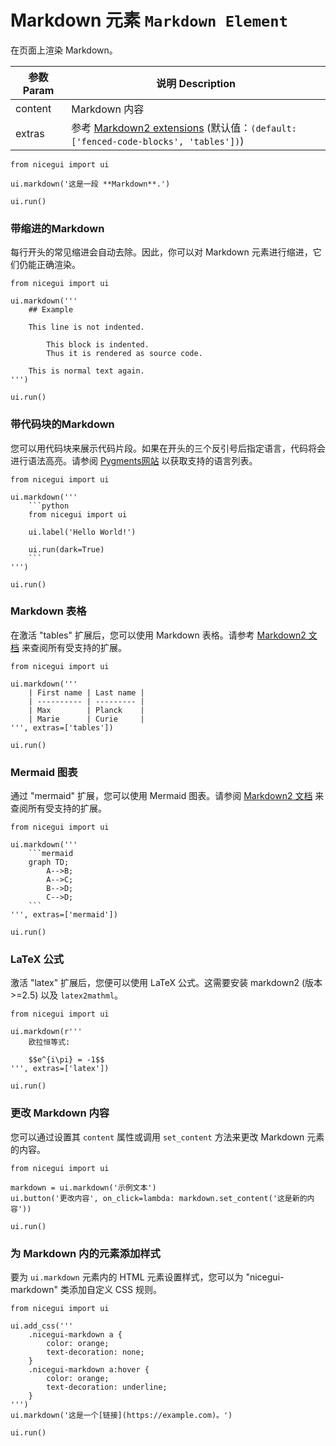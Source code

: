 # Markdown 元素 `Markdown Element`

在页面上渲染 Markdown。

| 参数 Param | 说明 Description |
| ---------- | ---------------- |
| content    | Markdown 内容    |
| extras     | 参考 [Markdown2 extensions](https://github.com/trentm/python-markdown2/wiki/Extras#implemented-extras) (默认值：`(default: ['fenced-code-blocks', 'tables'])`) |

```python:line-numbers
from nicegui import ui

ui.markdown('这是一段 **Markdown**.')

ui.run()
```

### 带缩进的Markdown

每行开头的常见缩进会自动去除。因此，你可以对 Markdown 元素进行缩进，它们仍能正确渲染。

```python:line-numbers
from nicegui import ui

ui.markdown('''
    ## Example

    This line is not indented.

        This block is indented.
        Thus it is rendered as source code.

    This is normal text again.
''')

ui.run()
```

### 带代码块的Markdown

您可以用代码块来展示代码片段。如果在开头的三个反引号后指定语言，代码将会进行语法高亮。请参阅 [Pygments网站](https://pygments.org/languages/) 以获取支持的语言列表。

```python:line-numbers
from nicegui import ui

ui.markdown('''
    ```python
    from nicegui import ui

    ui.label('Hello World!')

    ui.run(dark=True)
    ```
''')

ui.run()
```

### Markdown 表格

在激活 "tables" 扩展后，您可以使用 Markdown 表格。请参考 [Markdown2 文档](https://github.com/trentm/python-markdown2/wiki/Extras#implemented-extras) 来查阅所有受支持的扩展。

```python:line-numbers
from nicegui import ui

ui.markdown('''
    | First name | Last name |
    | ---------- | --------- |
    | Max        | Planck    |
    | Marie      | Curie     |
''', extras=['tables'])

ui.run()
```

### Mermaid 图表

通过 "mermaid" 扩展，您可以使用 Mermaid 图表。请参阅 [Markdown2 文档](https://github.com/trentm/python-markdown2/wiki/Extras#implemented-extras) 来查阅所有受支持的扩展。

```python:line-numbers
from nicegui import ui

ui.markdown('''
    ```mermaid
    graph TD;
        A-->B;
        A-->C;
        B-->D;
        C-->D;
    ```
''', extras=['mermaid'])

ui.run()
```

### LaTeX 公式

激活 "latex" 扩展后，您便可以使用 LaTeX 公式。这需要安装 markdown2 (版本 >=2.5) 以及 `latex2mathml`。

```python:line-numbers
from nicegui import ui

ui.markdown(r'''
    欧拉恒等式:

    $$e^{i\pi} = -1$$
''', extras=['latex'])

ui.run()
```

### 更改 Markdown 内容

您可以通过设置其 `content` 属性或调用 `set_content` 方法来更改 Markdown 元素的内容。

```python:line-numbers
from nicegui import ui

markdown = ui.markdown('示例文本')
ui.button('更改内容', on_click=lambda: markdown.set_content('这是新的内容'))

ui.run()
```

### 为 Markdown 内的元素添加样式

要为 `ui.markdown` 元素内的 HTML 元素设置样式，您可以为 "nicegui-markdown" 类添加自定义 CSS 规则。

```python:line-numbers
from nicegui import ui

ui.add_css('''
    .nicegui-markdown a {
        color: orange;
        text-decoration: none;
    }
    .nicegui-markdown a:hover {
        color: orange;
        text-decoration: underline;
    }
''')
ui.markdown('这是一个[链接](https://example.com)。')

ui.run()
```